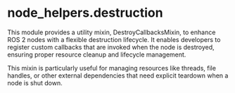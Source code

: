 # node_helpers.destruction

This module provides a utility mixin, DestroyCallbacksMixin, to enhance ROS 2 nodes with a flexible destruction lifecycle. It enables developers to register custom callbacks that are invoked when the node is destroyed, ensuring proper resource cleanup and lifecycle management.

This mixin is particularly useful for managing resources like threads, file handles, or other external dependencies that need explicit teardown when a node is shut down.

